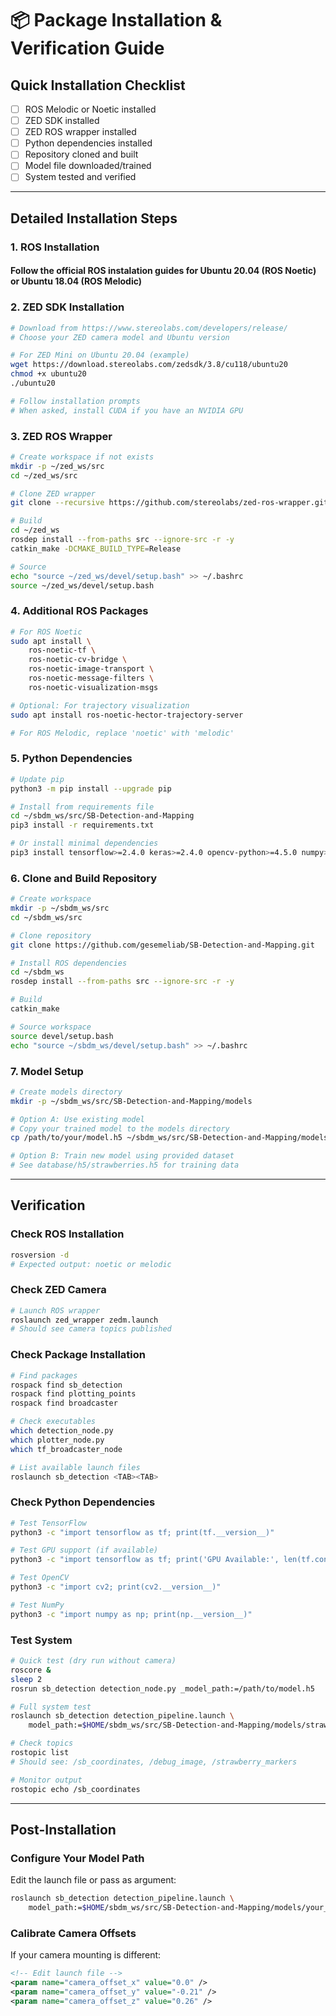 # 📦 Package Installation & Verification Guide

## Quick Installation Checklist

- [ ] ROS Melodic or Noetic installed
- [ ] ZED SDK installed
- [ ] ZED ROS wrapper installed
- [ ] Python dependencies installed
- [ ] Repository cloned and built
- [ ] Model file downloaded/trained
- [ ] System tested and verified

---

## Detailed Installation Steps

### 1. ROS Installation

#### Follow the official ROS instalation guides for Ubuntu 20.04 (ROS Noetic) or Ubuntu 18.04 (ROS Melodic)

### 2. ZED SDK Installation

```bash
# Download from https://www.stereolabs.com/developers/release/
# Choose your ZED camera model and Ubuntu version

# For ZED Mini on Ubuntu 20.04 (example)
wget https://download.stereolabs.com/zedsdk/3.8/cu118/ubuntu20
chmod +x ubuntu20
./ubuntu20

# Follow installation prompts
# When asked, install CUDA if you have an NVIDIA GPU
```

### 3. ZED ROS Wrapper

```bash
# Create workspace if not exists
mkdir -p ~/zed_ws/src
cd ~/zed_ws/src

# Clone ZED wrapper
git clone --recursive https://github.com/stereolabs/zed-ros-wrapper.git

# Build
cd ~/zed_ws
rosdep install --from-paths src --ignore-src -r -y
catkin_make -DCMAKE_BUILD_TYPE=Release

# Source
echo "source ~/zed_ws/devel/setup.bash" >> ~/.bashrc
source ~/zed_ws/devel/setup.bash
```

### 4. Additional ROS Packages

```bash
# For ROS Noetic
sudo apt install \
    ros-noetic-tf \
    ros-noetic-cv-bridge \
    ros-noetic-image-transport \
    ros-noetic-message-filters \
    ros-noetic-visualization-msgs

# Optional: For trajectory visualization
sudo apt install ros-noetic-hector-trajectory-server

# For ROS Melodic, replace 'noetic' with 'melodic'
```

### 5. Python Dependencies

```bash
# Update pip
python3 -m pip install --upgrade pip

# Install from requirements file
cd ~/sbdm_ws/src/SB-Detection-and-Mapping
pip3 install -r requirements.txt

# Or install minimal dependencies
pip3 install tensorflow>=2.4.0 keras>=2.4.0 opencv-python>=4.5.0 numpy>=1.19.0
```

### 6. Clone and Build Repository

```bash
# Create workspace
mkdir -p ~/sbdm_ws/src
cd ~/sbdm_ws/src

# Clone repository
git clone https://github.com/gesemeliab/SB-Detection-and-Mapping.git

# Install ROS dependencies
cd ~/sbdm_ws
rosdep install --from-paths src --ignore-src -r -y

# Build
catkin_make

# Source workspace
source devel/setup.bash
echo "source ~/sbdm_ws/devel/setup.bash" >> ~/.bashrc
```

### 7. Model Setup

```bash
# Create models directory
mkdir -p ~/sbdm_ws/src/SB-Detection-and-Mapping/models

# Option A: Use existing model
# Copy your trained model to the models directory
cp /path/to/your/model.h5 ~/sbdm_ws/src/SB-Detection-and-Mapping/models/

# Option B: Train new model using provided dataset
# See database/h5/strawberries.h5 for training data
```

---

## Verification

### Check ROS Installation
```bash
rosversion -d
# Expected output: noetic or melodic
```

### Check ZED Camera
```bash
# Launch ROS wrapper
roslaunch zed_wrapper zedm.launch
# Should see camera topics published
```

### Check Package Installation
```bash
# Find packages
rospack find sb_detection
rospack find plotting_points
rospack find broadcaster

# Check executables
which detection_node.py
which plotter_node.py
which tf_broadcaster_node

# List available launch files
roslaunch sb_detection <TAB><TAB>
```

### Check Python Dependencies
```bash
# Test TensorFlow
python3 -c "import tensorflow as tf; print(tf.__version__)"

# Test GPU support (if available)
python3 -c "import tensorflow as tf; print('GPU Available:', len(tf.config.list_physical_devices('GPU')) > 0)"

# Test OpenCV
python3 -c "import cv2; print(cv2.__version__)"

# Test NumPy
python3 -c "import numpy as np; print(np.__version__)"
```

### Test System
```bash
# Quick test (dry run without camera)
roscore &
sleep 2
rosrun sb_detection detection_node.py _model_path:=/path/to/model.h5

# Full system test
roslaunch sb_detection detection_pipeline.launch \
    model_path:=$HOME/sbdm_ws/src/SB-Detection-and-Mapping/models/strawberry_classifier.h5

# Check topics
rostopic list
# Should see: /sb_coordinates, /debug_image, /strawberry_markers

# Monitor output
rostopic echo /sb_coordinates
```
---

## Post-Installation

### Configure Your Model Path

Edit the launch file or pass as argument:
```bash
roslaunch sb_detection detection_pipeline.launch \
    model_path:=$HOME/sbdm_ws/src/SB-Detection-and-Mapping/models/your_model.h5
```

### Calibrate Camera Offsets

If your camera mounting is different:
```xml
<!-- Edit launch file -->
<param name="camera_offset_x" value="0.0" />
<param name="camera_offset_y" value="-0.21" />
<param name="camera_offset_z" value="0.26" />
```